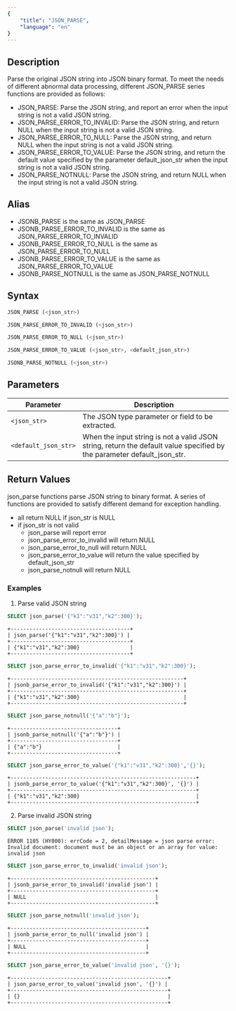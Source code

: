 ```yaml
---
{
    "title": "JSON_PARSE",
    "language": "en"
}
---
```


<!-- 
Licensed to the Apache Software Foundation (ASF) under one
or more contributor license agreements.  See the NOTICE file
distributed with this work for additional information
regarding copyright ownership.  The ASF licenses this file
to you under the Apache License, Version 2.0 (the
"License"); you may not use this file except in compliance
with the License.  You may obtain a copy of the License at

  http://www.apache.org/licenses/LICENSE-2.0

Unless required by applicable law or agreed to in writing,
software distributed under the License is distributed on an
"AS IS" BASIS, WITHOUT WARRANTIES OR CONDITIONS OF ANY
KIND, either express or implied.  See the License for the
specific language governing permissions and limitations
under the License.
-->


## Description
Parse the original JSON string into JSON binary format. To meet the needs of different abnormal data processing, different JSON_PARSE series functions are provided as follows:
* JSON_PARSE: Parse the JSON string, and report an error when the input string is not a valid JSON string.
* JSON_PARSE_ERROR_TO_INVALID: Parse the JSON string, and return NULL when the input string is not a valid JSON string.
* JSON_PARSE_ERROR_TO_NULL: Parse the JSON string, and return NULL when the input string is not a valid JSON string.
* JSON_PARSE_ERROR_TO_VALUE: Parse the JSON string, and return the default value specified by the parameter default_json_str when the input string is not a valid JSON string.
* JSON_PARSE_NOTNULL: Parse the JSON string, and return NULL when the input string is not a valid JSON string.

## Alias
* JSONB_PARSE is the same as JSON_PARSE
* JSONB_PARSE_ERROR_TO_INVALID is the same as JSON_PARSE_ERROR_TO_INVALID
* JSONB_PARSE_ERROR_TO_NULL is the same as JSON_PARSE_ERROR_TO_NULL
* JSONB_PARSE_ERROR_TO_VALUE is the same as JSON_PARSE_ERROR_TO_VALUE
* JSONB_PARSE_NOTNULL is the same as JSON_PARSE_NOTNULL

## Syntax

```sql
JSON_PARSE (<json_str>)
```
```sql
JSON_PARSE_ERROR_TO_INVALID (<json_str>)
```
```sql
JSON_PARSE_ERROR_TO_NULL (<json_str>)
```

```sql
JSON_PARSE_ERROR_TO_VALUE (<json_str>, <default_json_str>)
```
```sql
JSONB_PARSE_NOTNULL (<json_str>)
```

## Parameters
| Parameter           | Description                          |
|--------------|-----------------------------|
| `<json_str>` | The JSON type parameter or field to be extracted.         |
| `<default_json_str>`    | When the input string is not a valid JSON string, return the default value specified by the parameter default_json_str. |                                                                                                                     |

## Return Values
json_parse functions parse JSON string to binary format. A series of functions are provided to satisfy different demand for exception handling.
- all return NULL if json_str is NULL
- if json_str is not valid
  - json_parse will report error
  - json_parse_error_to_invalid will return NULL
  - json_parse_error_to_null will return NULL
  - json_parse_error_to_value will return the value specified by default_json_str
  - json_parse_notnull will return NULL

### Examples
1. Parse valid JSON string
```sql
SELECT json_parse('{"k1":"v31","k2":300}');
```
```text
+--------------------------------------+
| json_parse('{"k1":"v31","k2":300}') |
+--------------------------------------+
| {"k1":"v31","k2":300}                |
+--------------------------------------+
```
```sql
SELECT json_parse_error_to_invalid('{"k1":"v31","k2":300}');
```
```text
+-------------------------------------------------------+
| jsonb_parse_error_to_invalid('{"k1":"v31","k2":300}') |
+-------------------------------------------------------+
| {"k1":"v31","k2":300}                                 |
+-------------------------------------------------------+
```
```sql
SELECT json_parse_notnull('{"a":"b"}');
```
```text
+----------------------------------+
| jsonb_parse_notnull('{"a":"b"}') |
+----------------------------------+
| {"a":"b"}                        |
+----------------------------------+
```
```sql
SELECT json_parse_error_to_value('{"k1":"v31","k2":300}','{}');
```
```text
+-----------------------------------------------------------+
| jsonb_parse_error_to_value('{"k1":"v31","k2":300}', '{}') |
+-----------------------------------------------------------+
| {"k1":"v31","k2":300}                                     |
+-----------------------------------------------------------+
```
2. Parse invalid JSON string
```sql
SELECT json_parse('invalid json');
```
```text
ERROR 1105 (HY000): errCode = 2, detailMessage = json parse error: Invalid document: document must be an object or an array for value: invalid json
```
```sql
SELECT json_parse_error_to_invalid('invalid json');
```
```text
+----------------------------------------------+
| jsonb_parse_error_to_invalid('invalid json') |
+----------------------------------------------+
| NULL                                         |
+----------------------------------------------+
```
```sql
SELECT json_parse_notnull('invalid json');
```
```text
+-------------------------------------------+
| jsonb_parse_error_to_null('invalid json') |
+-------------------------------------------+
| NULL                                      |
+-------------------------------------------+
```
```sql
SELECT json_parse_error_to_value('invalid json', '{}');
```
```text
+--------------------------------------------------+
| json_parse_error_to_value('invalid json', '{}') |
+--------------------------------------------------+
| {}                                               |
+--------------------------------------------------+
```
